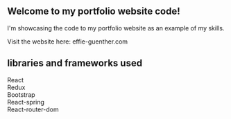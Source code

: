 ## Welcome to my portfolio website code!

I'm showcasing the code to my portfolio website as an example of my skills.

Visit the website here: effie-guenther.com

## libraries and frameworks used

React <br />
Redux <br />
Bootstrap <br />
React-spring <br />
React-router-dom <br />

